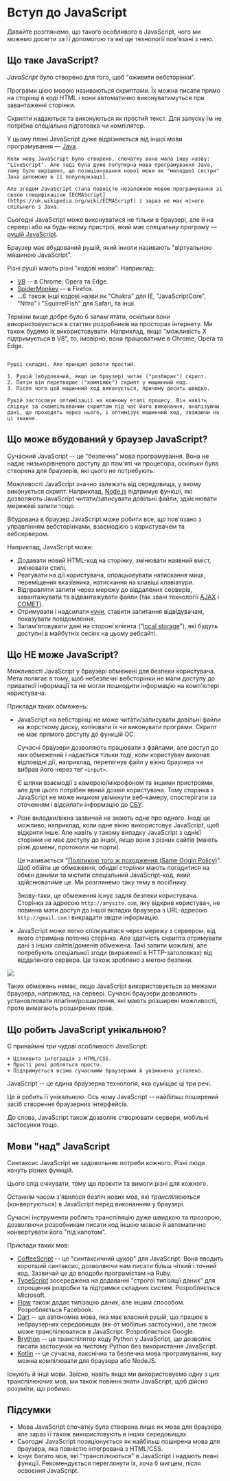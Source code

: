 # Вступ до JavaScript

Давайте розглянемо, що такого особливого в JavaScript, чого ми можемо досягти за її допомогою та які ще технології пов'язані з нею.

## Що таке JavaScript?

*JavaScript* було створено для того, щоб "оживити вебсторінки".

Програми цією мовою називаються *скриптами*. Їх можна писати прямо на сторінці в коді HTML і вони автоматично виконуватимуться при завантаженні сторінки.

Скрипти надаються та виконуються як простий текст. Для запуску їм не потрібна спеціальна підготовка чи компілятор.

У цьому плані JavaScript дуже відрізняється від іншої мови програмування — [Java](https://uk.wikipedia.org/wiki/Java).

```smart header="Чому цю мову називають <u>Java</u>Script?"
Коли мову JavaScript було створено, спочатку вона мала іншу назву: "LiveScript". Але тоді була дуже популярна мова програмування Java, тому було вирішено, що позиціонування нової мови як "молодшої сестри" Java допоможе в її популяризації.

Але згодом JavaScript стала повністю незалежною мовою програмування зі своєю специфікацією [ECMAScript](https://uk.wikipedia.org/wiki/ECMAScript) і зараз не має нічого спільного з Java.
```

Сьогодні JavaScript може виконуватися не тільки в браузері, але й на сервері або на будь-якому пристрої, який має спеціальну програму — [рушій JavaScript](https://uk.wikipedia.org/wiki/Рушій_JavaScript).

Браузер має вбудований рушій, який інколи називають "віртуальною машиною JavaScript".

Різні рушії мають різні "кодові назви". Наприклад:

- [V8](https://uk.wikipedia.org/wiki/V8_(рушій_JavaScript)) -- в Chrome, Opera та Edge.
- [SpiderMonkey](https://uk.wikipedia.org/wiki/SpiderMonkey) -- в Firefox.
- ...Є також інші кодові назви як "Chakra" для IE, "JavaScriptCore", "Nitro" і "SquirrelFish" для Safari, та інші.

Терміни вище добре було б запам'ятати, оскільки вони використовуються в статтях розробників на просторах інтернету. Ми також будемо їх використовувати. Наприклад, якщо "можливість X підтримується в V8", то, імовірно, вона працюватиме в Chrome, Opera та Edge.

```smart header="Як рушії працюють?"

Рушії складні. Але принцип роботи простий.

1. Рушій (вбудований, якщо це браузер) читає ("розбирає") скрипт.
2. Потім він перетворює ("компілює") скрипт у машинний код.
3. Після чого цей машинний код виконується, причому досить швидко.

Рушій застосовує оптимізації на кожному етапі процесу. Він навіть слідкує за скомпільованим скриптом під час його виконання, аналізуючи дані, що проходять через нього, і оптимізує машинний код, зважаючи на ці знання.
```

## Що може вбудований у браузер JavaScript?

Сучасний JavaScript -- це "безпечна" мова програмування. Вона не надає низькорівневого доступу до пам'яті чи процесора, оскільки була створена для браузерів, які цього не потребують.

Можливості JavaScript значно залежать від середовища, у якому виконується скрипт. Наприклад, [Node.js](https://uk.wikipedia.org/wiki/Node.js) підтримує функції, які дозволяють JavaScript читати/записувати довільні файли, здійснювати мережеві запити тощо.

Вбудована в браузер JavaScript може робити все, що пов'язано з управлінням вебсторінками, взаємодією з користувачем та вебсервером.

Наприклад, JavaScript може:

- Додавати новий HTML-код на сторінку, змінювати наявний вміст, змінювати стилі.
- Реагувати на дії користувача, опрацьовувати натискання миші, переміщення вказівника, натискання на клавіші клавіатури.
- Відправляти запити через мережу до віддалених серверів, завантажувати та відвантажувати файли (так звані технології [AJAX](https://uk.wikipedia.org/wiki/AJAX) і [COMET](https://uk.wikipedia.org/wiki/Comet_(програмування))).
- Отримувати і надсилати [куки](https://uk.wikipedia.org/wiki/Куки), ставити запитання відвідувачам, показувати повідомлення.
- Запам'ятовувати дані на стороні клієнта ("[local storage](https://developer.mozilla.org/uk/docs/Web/API/Window/localStorage)"), які будуть доступні в майбутніх сесіях на цьому вебсайті.

## Що НЕ може JavaScript?

Можливості JavaScript у браузері обмежені для безпеки користувача. Мета полягає в тому, щоб небезпечні вебсторінки не мали доступу до приватної інформації та не могли пошкодити інформацію на комп'ютері користувача.

Приклади таких обмежень:

- JavaScript на вебсторінці не може читати/записувати довільні файли на жорсткому диску, копіювати їх чи виконувати програми. Скрипт не має прямого доступу до функцій ОС.

    Сучасні браузери дозволяють працювати з файлами, але доступ до них обмежений і надається тільки тоді, коли користувач виконав відповідні дії, наприклад, перетягнув файл у вікно браузера чи вибрав його через теґ `<input>`.

    Є шляхи взаємодії з камерою/мікрофоном та іншими пристроями, але для цього потрібен явний дозвіл користувача. Тому сторінка з JavaScript не може нишком увімкнути веб-камеру, спостерігати за оточенням і відсилати інформацію до [СБУ](https://uk.wikipedia.org/wiki/Служба_безпеки_України).
- Різні вкладки/вікна зазвичай не знають одне про одного. Іноді це можливо, наприклад, коли одне вікно використовує JavaScript, щоб відкрити інше. Але навіть у такому випадку JavaScript з однієї сторінки не має доступу до іншої, якщо вони з різних сайтів (мають різні домени, протоколи чи порти).

    Це називається "[Політикою того ж походження (Same Origin Policy)](https://uk.wikipedia.org/wiki/Політика_того_ж_походження)". Щоб обійти це обмеження, *обидві сторінки* мають погодитися на обмін даними та містити спеціальний JavaScript-код, який здійснюватиме це. Ми розглянемо таку тему в посібнику.

    Знову-таки, це обмеження існує задля безпеки користувача. Сторінка за адресою `http://anysite.com`, яку відкрив користувач, не повинна мати доступ до іншої вкладки браузера з URL-адресою `http://gmail.com` і викрадати звідти інформацію.
- JavaScript може легко спілкуватися через мережу з сервером, від якого отримана поточна сторінка. Але здатність скрипта отримувати дані з інших сайтів/доменів обмежена. Такі запити можливі, але потребують спеціальної згоди (вираженої в HTTP-заголовках) від віддаленого сервера. Це також зроблено з метою безпеки.

![](limitations.svg)

Таких обмежень немає, якщо JavaScript використовується за межами браузера, наприклад, на сервері. Сучасні браузери дозволяють установлювати плаґіни/розширення, які мають розширені можливості, проте вимагають розширених прав.

## Що робить JavaScript унікальною?

Є принаймні *три* чудові особливості JavaScript:

```compare
+ Цілковита інтеграція з HTML/CSS.
+ Прості речі робляться просто.
+ Підтримується всіма сучасними браузерами й увімкнена усталено.
```
JavaScript -- це єдина браузерна технологія, яка суміщає ці три речі.

Це й робить її унікальною. Ось чому JavaScript -- найбільш поширений засіб створення браузерних інтерфейсів.

До слова, JavaScript також дозволяє створювати сервери, мобільні застосунки тощо.

## Мови "над" JavaScript

Синтаксис JavaScript не задовольняє потреби кожного. Різні люди хочуть різних функцій.

Цього слід очікувати, тому що проєкти та вимоги різні для кожного.

Останнім часом з'явилося безліч нових мов, які *транспілюються* (конвертуються) в JavaScript перед виконанням у браузері.

Сучасні інструменти роблять транспіляцію дуже швидкою та прозорою, дозволяючи розробникам писати код іншою мовою й автоматично конвертувати його "під капотом".

Приклади таких мов:

- [CoffeeScript](http://coffeescript.org/) -- це "синтаксичний цукор" для JavaScript. Вона вводить коротший синтаксис, дозволяючи нам писати більш чіткий і точний код. Зазвичай це до вподоби програмістам на Ruby.
- [TypeScript](http://www.typescriptlang.org/) зосереджена на додаванні "строгої типізації даних" для спрощення розробки та підтримки складних систем. Розробляється Microsoft.
- [Flow](http://flow.org/) також додає типізацію даних, але іншим способом. Розробляється Facebook.
- [Dart](https://dart.dev/) -- це автономна мова, яка має власний рушій, що працює в небраузерних середовищах (як-от мобільні застосунки), але також може транспілюватися в JavaScript. Розробляється Google.
- [Brython](https://brython.info/) -- це транспілятор коду Python у JavaScript, що дозволяє писати застосунки на чистому Python без використання JavaScript.
- [Kotlin](https://kotlinlang.org/docs/js-overview.html) -- це сучасна, лаконічна та безпечна мова програмування, яку можна компілювати для браузера або NodeJS.

Існують й інші мови. Звісно, навіть якщо ми використовуємо одну з цих транспілюючих мов, ми також повинні знати JavaScript, щоб дійсно розуміти, що робимо.

## Підсумки

- Мова JavaScript спочатку була створена лише як мова для браузера, але зараз її також використовують в інших середовищах.
- Сьогодні JavaScript позиціонується як найбільш поширена мова для браузера, яка повністю інтегрована з HTML/CSS.
- Існує багато мов, які "транспілюються" в JavaScript і надають певні функції. Рекомендується переглянути їх, хоча б мигцем, після освоєння JavaScript.
